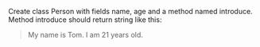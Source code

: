 Create class Person with fields name, age and a method named introduce.
Method introduce should return string like this:

>My name is Tom. I am 21 years old.
